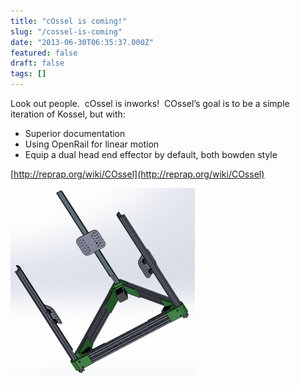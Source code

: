 ```yaml
---
title: "cOssel is coming!"
slug: "/cossel-is-coming"
date: "2013-06-30T06:35:37.000Z"
featured: false
draft: false
tags: []
---
```



Look out people.  cOssel is inworks!  COssel’s goal is to be a simple iteration of Kossel, but with:

- Superior documentation
- Using OpenRail for linear motion
- Equip a dual head end effector by default, both bowden style

[http://reprap.org/wiki/COssel](http://reprap.org/wiki/COssel)

[![cossel_bottom frame](./images/cossel_bottom-frame-295x300.png)](http://static.cdaringe.com/archive/2013/06/cossel_bottom-frame.png)



